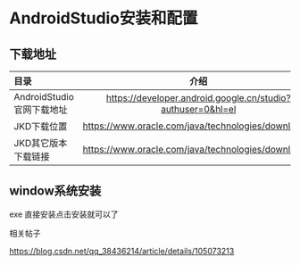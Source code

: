 # AndroidStudio安装和配置

## 下载地址

| 目录                  |                                       介绍                                        |
|:--------------------|:-------------------------------------------------------------------------------:|
| AndroidStudio官网下载地址 |                      https://developer.android.google.cn/studio?authuser=0&hl=el                        |
| JKD下载位置             |                       https://www.oracle.com/java/technologies/downloads/                       |                  |
| JKD其它版本下载链接         |                       https://www.oracle.com/java/technologies/downloads/                       |

## window系统安装 

exe 直接安装点击安装就可以了

相关帖子

https://blog.csdn.net/qq_38436214/article/details/105073213





